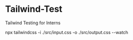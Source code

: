 # Tailwind-Test
Tailwind Testing for Interns


npx tailwindcss -i ./src/input.css -o ./src/output.css --watch